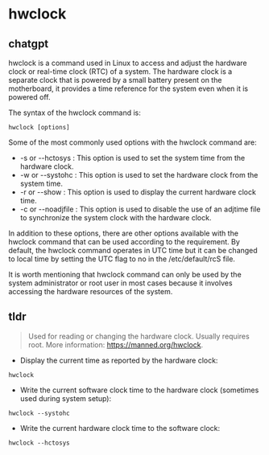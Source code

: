 # hwclock 
## chatgpt 
hwclock is a command used in Linux to access and adjust the hardware clock or real-time clock (RTC) of a system. The hardware clock is a separate clock that is powered by a small battery present on the motherboard, it provides a time reference for the system even when it is powered off.

The syntax of the hwclock command is:

```
hwclock [options]
```

Some of the most commonly used options with the hwclock command are:

- -s or --hctosys : This option is used to set the system time from the hardware clock.
- -w or --systohc : This option is used to set the hardware clock from the system time.
- -r or --show : This option is used to display the current hardware clock time.
- -c or --noadjfile : This option is used to disable the use of an adjtime file to synchronize the system clock with the hardware clock.

In addition to these options, there are other options available with the hwclock command that can be used according to the requirement. By default, the hwclock command operates in UTC time but it can be changed to local time by setting the UTC flag to no in the /etc/default/rcS file.

It is worth mentioning that hwclock command can only be used by the system administrator or root user in most cases because it involves accessing the hardware resources of the system. 

## tldr 
 
> Used for reading or changing the hardware clock. Usually requires root.
> More information: <https://manned.org/hwclock>.

- Display the current time as reported by the hardware clock:

`hwclock`

- Write the current software clock time to the hardware clock (sometimes used during system setup):

`hwclock --systohc`

- Write the current hardware clock time to the software clock:

`hwclock --hctosys`
